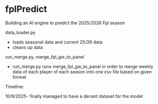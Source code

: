 # fplPredict
Building an AI engine to predict the 2025/2026 Fpl season

data_loader.py
- loads seasonal data and current 25/26 data
- cleans up data

run_merge.py, merge_fpl_gw_to_panel
- run_merge.py runs merge_fpl_gw_to_panel in order to merge weekly data of each player of each season into one csv file based on given format







Timeline:

10/9/2025- finally managed to have a decent dataset for the model

